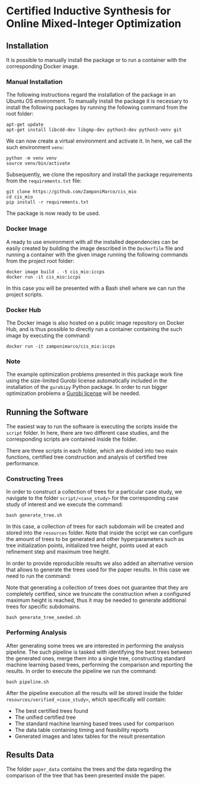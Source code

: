 # Certified Inductive Synthesis for Online Mixed-Integer Optimization

## Installation

It is possible to manually install the package or to run a container with the corresponding Docker image.

### Manual Installation

The following instructions regard the installation of the package in an Ubuntu OS environment.
To manually install the package it is necessary to install the following packages by running the following command from the root folder:

```
apt-get update
apt-get install libcdd-dev libgmp-dev python3-dev python3-venv git 
```

We can now create a virtual environment and activate it. In here, we call the such environment `venv`:

```
python -m venv venv
source venv/bin/activate
```

Subsequently, we clone the repository and install the package requirements from the `requirements.txt` file:

```
git clone https://github.com/ZamponiMarco/cis_mio
cd cis_mio
pip install -r requirements.txt
```

The package is now ready to be used.

### Docker Image

A ready to use environment with all the installed dependencies can be easily created by building the image described in the `Dockerfile` file and running a container with the given image running the following commands from the project root folder:

```
docker image build . -t cis_mio:iccps
docker run -it cis_mio:iccps
```

In this case you will be presented with a Bash shell where we can run the project scripts.

### Docker Hub

The Docker image is also hosted on a public image repository on Docker Hub, and is thus possible to directly run a container containing the such image by executing the command:

```
docker run -it zamponimarco/cis_mio:iccps
```

### Note

The example optimization problems presented in this package work fine using the size-limited Gurobi license automatically included in the installation of the `gurobipy` Python package. In order to run bigger optimization problems a [Gurobi license](https://support.gurobi.com/hc/en-us/articles/12684663118993-How-do-I-obtain-a-Gurobi-license) will be needed.

## Running the Software

The easiest way to run the software is executing the scripts inside the `script` folder. In here, there are two different case studies, and the corresponding scripts are contained inside the folder.

There are three scripts in each folder, which are divided into two main functions, certified tree construction and analysis of certified tree performance. 

### Constructing Trees

In order to construct a collection of trees for a particular case study, we navigate to the folder `script/<case_study>` for the corresponding case study of interest and we execute the command:

```
bash generate_tree.sh
```

In this case, a collection of trees for each subdomain will be created and stored into the `resources` folder. Note that inside the script we can configure the amount of trees to be generated and other hyperparameters such as tree initialization points, initialized tree height, points used at each refinement step and maximum tree height.

In order to provide reproducible results we also added an alternative version that allows to generate the trees used for the paper results. In this case we need to run the command:

Note that generating a collection of trees does not guarantee that they are completely certified, since we truncate the construction when a configured maximum height is reached, thus it may be needed to generate additional trees for specific subdomains.

```
bash generate_tree_seeded.sh
```

### Performing Analysis

After generating some trees we are interested in performing the analysis pipeline. The such pipeline is tasked with identifying the best trees between the generated ones, merge them into a single tree, constructing standard machine learning based trees, performing the comparison and reporting the results. In order to execute the pipeline we run the command:

```
bash pipeline.sh
```

After the pipeline execution all the results will be stored inside the folder `resources/verified_<case_study>`, which specifically will contain:

- The best certified trees found
- The unified certified tree
- The standard machine learning based trees used for comparison
- The data table containing timing and feasibility reports
- Generated images and latex tables for the result presentation

## Results Data

The folder `paper_data` contains the trees and the data regarding the comparison of the tree that has been presented inside the paper.